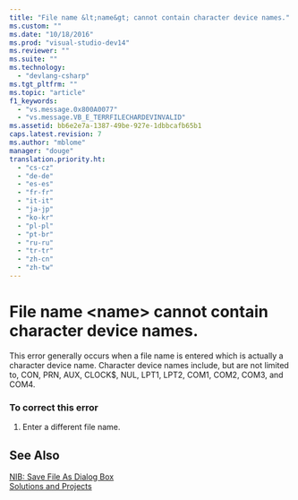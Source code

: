 ```yaml
---
title: "File name &lt;name&gt; cannot contain character device names."
ms.custom: ""
ms.date: "10/18/2016"
ms.prod: "visual-studio-dev14"
ms.reviewer: ""
ms.suite: ""
ms.technology: 
  - "devlang-csharp"
ms.tgt_pltfrm: ""
ms.topic: "article"
f1_keywords: 
  - "vs.message.0x800A0077"
  - "vs.message.VB_E_TERRFILECHARDEVINVALID"
ms.assetid: bb6e2e7a-1387-49be-927e-1dbbcafb65b1
caps.latest.revision: 7
ms.author: "mblome"
manager: "douge"
translation.priority.ht: 
  - "cs-cz"
  - "de-de"
  - "es-es"
  - "fr-fr"
  - "it-it"
  - "ja-jp"
  - "ko-kr"
  - "pl-pl"
  - "pt-br"
  - "ru-ru"
  - "tr-tr"
  - "zh-cn"
  - "zh-tw"
---
```

# File name &lt;name&gt; cannot contain character device names.
This error generally occurs when a file name is entered which is actually a character device name. Character device names include, but are not limited to, CON, PRN, AUX, CLOCK$, NUL, LPT1, LPT2, COM1, COM2, COM3, and COM4.  
  
### To correct this error  
  
1.  Enter a different file name.  
  
## See Also  
 [NIB: Save File As Dialog Box](http://msdn.microsoft.com/en-us/22380a20-2858-4391-b2f2-80c6bce64f14)   
 [Solutions and Projects](../ide/solutions-and-projects-in-visual-studio.md)